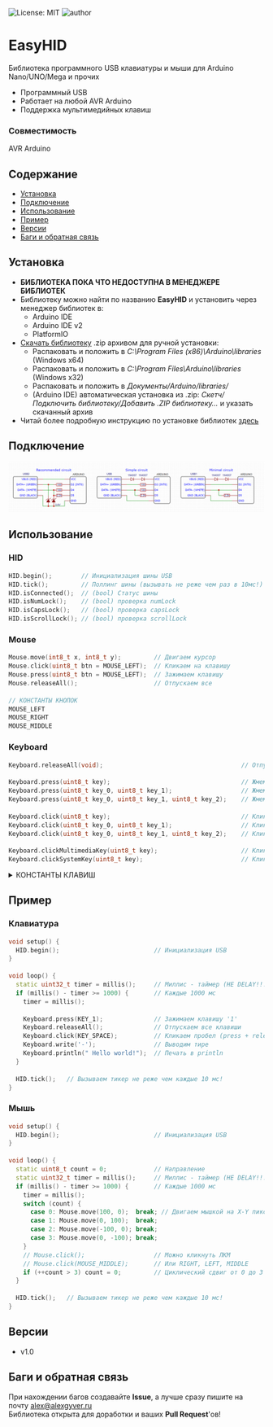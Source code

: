 ![License: MIT](https://img.shields.io/badge/License-MIT-green.svg)
![author](https://img.shields.io/badge/author-AlexGyver-informational.svg)
# EasyHID
Библиотека программного USB клавиатуры и мыши для Arduino Nano/UNO/Mega и прочих
- Программный USB
- Работает на любой AVR Arduino
- Поддержка мультимедийных клавиш

### Совместимость
AVR Arduino

## Содержание
- [Установка](#install)
- [Подключение](#wiring)
- [Использование](#usage)
- [Пример](#example)
- [Версии](#versions)
- [Баги и обратная связь](#feedback)

<a id="install"></a>
## Установка
- **БИБЛИОТЕКА ПОКА ЧТО НЕДОСТУПНА В МЕНЕДЖЕРЕ БИБЛИОТЕК**
- Библиотеку можно найти по названию **EasyHID** и установить через менеджер библиотек в:
    - Arduino IDE
    - Arduino IDE v2
    - PlatformIO
- [Скачать библиотеку](https://github.com/GyverLibs/EasyHID/archive/refs/heads/main.zip) .zip архивом для ручной установки:
    - Распаковать и положить в *C:\Program Files (x86)\Arduino\libraries* (Windows x64)
    - Распаковать и положить в *C:\Program Files\Arduino\libraries* (Windows x32)
    - Распаковать и положить в *Документы/Arduino/libraries/*
    - (Arduino IDE) автоматическая установка из .zip: *Скетч/Подключить библиотеку/Добавить .ZIP библиотеку…* и указать скачанный архив
- Читай более подробную инструкцию по установке библиотек [здесь](https://alexgyver.ru/arduino-first/#%D0%A3%D1%81%D1%82%D0%B0%D0%BD%D0%BE%D0%B2%D0%BA%D0%B0_%D0%B1%D0%B8%D0%B1%D0%BB%D0%B8%D0%BE%D1%82%D0%B5%D0%BA)

<a id="wiring"></a>
## Подключение
![scheme](/docs/schemes.png)

<a id="usage"></a>
## Использование
### HID
```cpp
HID.begin();        // Инициализация шины USB
HID.tick();         // Поллинг шины (вызывать не реже чем раз в 10мс!)
HID.isConnected();  // (bool) Статус шины
HID.isNumLock();    // (bool) проверка numLock
HID.isCapsLock();   // (bool) проверка capsLock
HID.isScrollLock(); // (bool) проверка scrollLock
```

### Mouse
```cpp
Mouse.move(int8_t x, int8_t y);         // Двигаем курсор
Mouse.click(uint8_t btn = MOUSE_LEFT);  // Кликаем на клавишу
Mouse.press(uint8_t btn = MOUSE_LEFT);  // Зажимаем клавишу
Mouse.releaseAll();                     // Отпускаем все

// КОНСТАНТЫ КНОПОК
MOUSE_LEFT
MOUSE_RIGHT
MOUSE_MIDDLE
```

### Keyboard
```cpp
Keyboard.releaseAll(void);                                      // Отпускаем все

Keyboard.press(uint8_t key);                                    // Жмем 1 клавишу
Keyboard.press(uint8_t key_0, uint8_t key_1);                   // Жмем 2 клавиши
Keyboard.press(uint8_t key_0, uint8_t key_1, uint8_t key_2);    // Жмем 3 клавиши

Keyboard.click(uint8_t key);                                    // Кликаем 1 клавишу
Keyboard.click(uint8_t key_0, uint8_t key_1);                   // Кликаем 2 клавиши
Keyboard.click(uint8_t key_0, uint8_t key_1, uint8_t key_2);    // Кликаем 3 клавиши

Keyboard.clickMultimediaKey(uint8_t key);                       // Кликаем мультимедиа клавишу
Keyboard.clickSystemKey(uint8_t key);                           // Кликаем системную клавишу
```

<details>
<summary>КОНСТАНТЫ КЛАВИШ</summary>

```cpp
// для сочетаний
KEY_MOD_LEFT_CONTROL
KEY_MOD_LEFT_SHIFT
KEY_MOD_LEFT_ALT
KEY_MOD_LEFT_GUI
KEY_MOD_RIGHT_CONTROL
KEY_MOD_RIGHT_SHIFT
KEY_MOD_RIGHT_ALT
KEY_MOD_RIGHT_GUI

// обычные
KEY_LEFT_CONTROL
KEY_LEFT_SHIFT
KEY_LEFT_ALT
KEY_LEFT_GUI
KEY_RIGHT_CONTROL
KEY_RIGHT_SHIFT
KEY_RIGHT_ALT
KEY_RIGHT_GUI

KEY_1
KEY_2
KEY_3
KEY_4
KEY_5
KEY_6
KEY_7
KEY_8
KEY_9
KEY_0
KEY_A
KEY_B
KEY_C
KEY_D
KEY_E
KEY_F
KEY_G
KEY_H
KEY_I
KEY_J
KEY_K
KEY_L
KEY_M
KEY_N
KEY_O
KEY_P
KEY_Q
KEY_R
KEY_S
KEY_T
KEY_U
KEY_V
KEY_W
KEY_X
KEY_Y
KEY_Z
KEY_COMMA
KEY_PERIOD
KEY_MINUS
KEY_EQUAL
KEY_BACKSLASH
KEY_SQBRAK_LEFT
KEY_SQBRAK_RIGHT
KEY_SLASH
KEY_F1
KEY_F2
KEY_F3
KEY_F4
KEY_F5
KEY_F6
KEY_F7
KEY_F8
KEY_F9
KEY_F10
KEY_F11
KEY_F12
KEY_APP
KEY_ENTER
KEY_BACKSPACE
KEY_ESC
KEY_TAB
KEY_SPACE
KEY_INSERT
KEY_HOME
KEY_PAGE_UP
KEY_DELETE
KEY_END
KEY_PAGE_DOWN
KEY_PRINTSCREEN
KEY_ARROW_RIGHT
KEY_ARROW_LEFT
KEY_ARROW_DOWN
KEY_ARROW_UP

// multimedia
KEY_VOL_UP
KEY_VOL_DOWN
KEY_SCAN_NEXT_TRACK
KEY_SCAN_PREV_TRACK
KEY_STOP
KEY_PLAYPAUSE
KEY_MUTE
KEY_BASSBOOST
KEY_LOUDNESS
KEY_KB_EXECUTE
KEY_KB_HELP
KEY_KB_MENU
KEY_KB_SELECT
KEY_KB_STOP
KEY_KB_AGAIN
KEY_KB_UNDO
KEY_KB_CUT
KEY_KB_COPY
KEY_KB_PASTE
KEY_KB_FIND

// system
KEY_POWER
KEY_SLEEP
KEY_WAKE
```
</details>

<a id="example"></a>
## Пример
### Клавиатура
```cpp
void setup() {
  HID.begin();                          // Инициализация USB
}

void loop() {
  static uint32_t timer = millis();     // Миллис - таймер (НЕ DELAY!!!)
  if (millis() - timer >= 1000) {       // Каждые 1000 мс
    timer = millis();

    Keyboard.press(KEY_1);              // Зажимаем клавишу '1'
    Keyboard.releaseAll();              // Отпускаем все клавиши
    Keyboard.click(KEY_SPACE);          // Кликаем пробел (press + releaseAll)
    Keyboard.write('-');                // Выводим тире
    Keyboard.println(" Hello world!");  // Печать в println
  }

  HID.tick();   // Вызываем тикер не реже чем каждые 10 мс!
}
```

### Мышь
```cpp
void setup() {
  HID.begin();                          // Инициализация USB
}

void loop() {
  static uint8_t count = 0;             // Направление
  static uint32_t timer = millis();     // Миллис - таймер (НЕ DELAY!!!)
  if (millis() - timer >= 1000) {       // Каждые 1000 мс
    timer = millis();
    switch (count) {
      case 0: Mouse.move(100, 0);  break; // Двигаем мышкой на X-Y пикс.
      case 1: Mouse.move(0, 100);  break;
      case 2: Mouse.move(-100, 0); break;
      case 3: Mouse.move(0, -100); break;
    }
    // Mouse.click();                   // Можно кликнуть ЛКМ
    // Mouse.click(MOUSE_MIDDLE);       // Или RIGHT, LEFT, MIDDLE
    if (++count > 3) count = 0;         // Циклический сдвиг от 0 до 3
  }

  HID.tick();   // Вызываем тикер не реже чем каждые 10 мс!
}
```

<a id="versions"></a>
## Версии
- v1.0

<a id="feedback"></a>
## Баги и обратная связь
При нахождении багов создавайте **Issue**, а лучше сразу пишите на почту [alex@alexgyver.ru](mailto:alex@alexgyver.ru)  
Библиотека открыта для доработки и ваших **Pull Request**'ов!